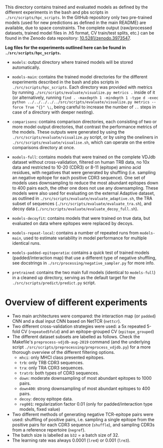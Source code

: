 This directory contains trained and evaluated models as defined by the different experiments in the bash and pbs scripts in `./src/scripts/hpc_scripts`. In the GitHub repository only two pre-trained models (used for new predictions as defined in the main README) are available, due to space constraints. The complete output (raw/processed datasets, trained model files in .h5 format, CV train/test splits, etc.) can be found in the Zenodo data repository: [10.5281/zenodo.3973547](https://doi.org/10.5281/zenodo.3973547).

**Log files for the experiments outlined here can be found in `./src/scripts/hpc_scripts`.**

- `models`: output directory where trained models will be stored automatically.

- `models-main`: contains the trained model directories for the different experiments described in the bash and pbs scripts in `./src/scripts/hpc_scripts`. Each directory was provided with metrics by running `./src/scripts/evaluate/visualize.py metrics .` inside of it (or alternatively, running `find . -maxdepth 1 -mindepth 1 -type d -exec python ../../../../../src/scripts/evaluate/visualize.py metrics --force True "{}" \;`, being careful to increase the number of `..` steps in case of a directory with deeper nesting).

- `comparisons`: contains comparison directories, each consisting of two or more model output directories, that contrast the performance metrics of the models. These outputs were generated by using the `./src/scripts/evaluate/visualize.py` script, or by using the oneliners in `./src/scripts/evaluate/visualise.sh`, which can operate on the entire comparisons directory at once.

- `models-full`: contains models that were trained on the complete VDJdb dataset without cross-validation, filtered on human TRB data, no 10x data and restricted to 10-20 (CDR3) or 8-11 (epitope) amino acid residues, with negatives that were generated by shuffling (i.e. sampling an negative epitope for each positive CDR3 sequence). One set of models uses downsampling to reduce the most abundant epitopes down to 400 pairs each, the other one does not use any downsampling. These models were also used for evaluating on the external Adaptive dataset, as outlined in `./src/scripts/evaluate/evaluate_adaptive.sh`, the TRA subset of sequences (`./src/scripts/evaluate/evaluate_tra.sh`), and decoy data (`./src/scripts/evaluate/evaluate_decoy_full.sh`).

- `models-decoyfit`: contains models that were trained on true data, but evaluated on data where epitopes were replaced by decoys.

- `models-repeat-local`: contains a number of repeated runs from `models-main`, used to estimate variability in model performance for multiple identical runs.

- `models-padded-epitoperatio`: contains a quick test of trained models (padded/interaction map) that use a different type of negative shuffling, see docstrings in `./src/processing/negative_sampler.py` for more info.

- `pretrained`: contains the two main full models (identical to `models-full`) in a cleaned up directory, serving as the default target for the `./src/scripts/predict/predict.py` script.

# Overview of different experiments

- Two main architectures were compared: the interaction map (or `padded`) CNN and a dual input CNN based on NetTCR (`nettcr`).
- Two different cross-validation strategies were used: a 5x repeated 5-fold CV (`repeated5fold`) and an epitope-grouped CV (`epitope_grouped`)
- The different dataset subsets are labelled as follows. Check the Makefile's `preprocess-vdjdb-aug-2019` command (and the underlying script `./src/scripts/preprocessing/preprocess_vdjdb.py`) for a more thorough overview of the different filtering options.
    - `mhci`: only MHCI class presented epitopes.
    - `trb`: only TRB CDR3 sequences.
    - `tra`: only TRA CDR3 sequences.
    - `tratrb`: both types of CDR3 sequences.
    - `down`: moderate downsampling of most abundant epitopes to 1000 pairs.
    - `down400`: strong downsampling of most abundant epitopes to 400 pairs.
    - `decoy`: decoy epitope data.
    - `reg001`: regularization factor 0.01 (only for padded/interaction type models, fixed value)
- Two different methods of generating negative TCR-epitope pairs were used: shuffling of positive pairs, i.e. sampling a single epitope from the positive pairs for each CDR3 sequence (`shuffle`), and sampling CDR3s from a reference repertoire (`negref`).
- The batch size is labelled as `b32` = a batch size of 32.
- The learning rate was always 0.0001 (`lre4`) or 0.001 (`lre3`).
